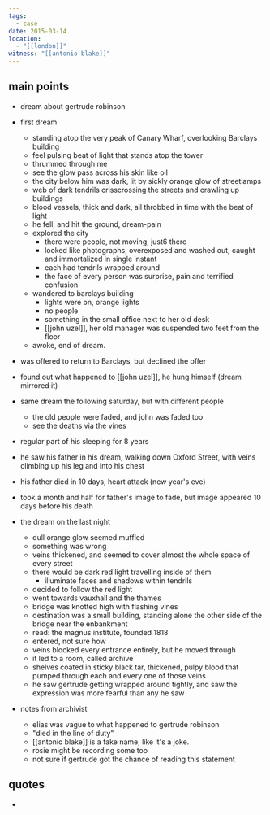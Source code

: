 ```yaml
---
tags:
  - case
date: 2015-03-14
location:
  - "[[london]]"
witness: "[[antonio blake]]"
---
```

## main points
- dream about gertrude robinson
- first dream
	- standing atop the very peak of Canary Wharf, overlooking Barclays building
	- feel pulsing beat of light that stands atop the tower
	- thrummed through me
	- see the glow pass across his skin like oil
	- the city below him was dark, lit by sickly orange glow of streetlamps
	- web of dark tendrils crisscrossing the streets and crawling up buildings
	- blood vessels, thick and dark, all throbbed in time with the beat of light
	- he fell, and hit the ground, dream-pain
	- explored the city
		- there were people, not moving, just6 there
		- looked like photographs, overexposed and washed out, caught and immortalized in single instant
		- each had tendrils wrapped around
		- the face of every person was surprise, pain and terrified confusion
	- wandered to barclays building
		- lights were on, orange lights
		- no people
		- something in the small office next to her old desk
		- [[john uzel]], her old manager was suspended two feet from the floor
	- awoke, end of dream.

- was offered to return to Barclays, but declined the offer
- found out what happened to [[john uzel]], he hung himself (dream mirrored it)

- same dream the following saturday, but with different people
	- the old people were faded, and john was faded too
	- see the deaths via the vines

- regular part of his sleeping for 8 years
- he saw his father in his dream, walking down Oxford Street, with veins climbing up his leg and into his chest
- his father died in 10 days, heart attack (new year's eve)
- took a month and half for father's image to fade, but image appeared 10 days before his death

- the dream on the last night
	- dull orange glow seemed muffled
	- something was wrong
	- veins thickened, and seemed to cover almost the whole space of every street
	- there would be dark red light travelling inside of them
		- illuminate faces and shadows within tendrils
	- decided to follow the red light
	- went towards vauxhall and the thames
	- bridge was knotted high with flashing vines
	- destination was a small building, standing alone the other side of the bridge near the enbankment
	- read: the magnus institute, founded 1818
	- entered, not sure how
	- veins blocked every entrance entirely, but he moved through
	- it led to a room, called archive
	- shelves coated in sticky black tar, thickened, pulpy blood that pumped through each and every one of those veins
	- he saw gertrude getting wrapped around tightly, and saw the expression was more fearful than any he saw

- notes from archivist
	- elias was vague to what happened to gertrude robinson
	- "died in the line of duty"
	- [[antonio blake]] is a fake name, like it's a joke.
	- rosie might be recording some too
	- not sure if gertrude got the chance of reading this statement

## quotes
- 